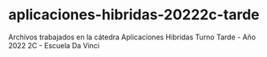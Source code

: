 # aplicaciones-hibridas-20222c-tarde
Archivos trabajados en la cátedra Aplicaciones Hibridas Turno Tarde - Año 2022 2C - Escuela Da Vinci

